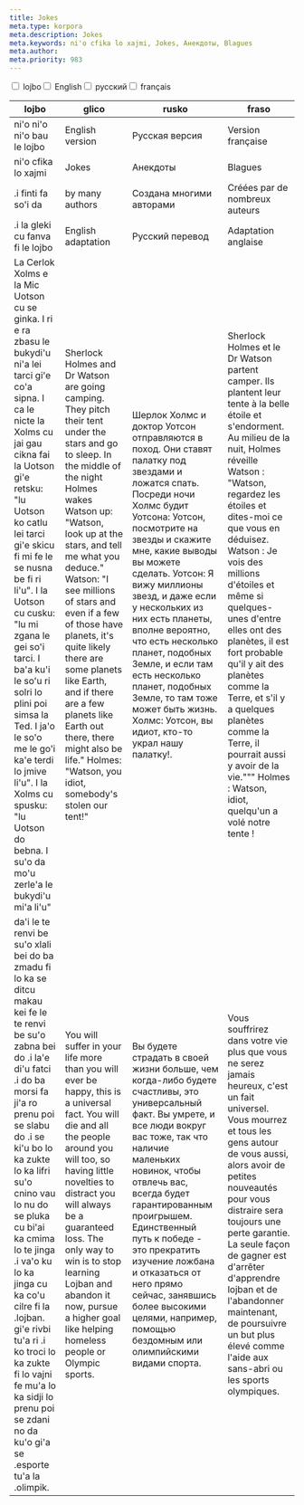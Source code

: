 ```yaml
---
title: Jokes
meta.type: korpora
meta.description: Jokes
meta.keywords: ni'o cfika lo xajmi, Jokes, Анекдоты, Blagues
meta.author: 
meta.priority: 983
---
```


<div class="w-full">
  <input
    type="checkbox"
    id="hide-column-lojbo"
    class="hide-column-checkbox-lojbo"
  />
  <label
    for="hide-column-lojbo"
    class="hide-column-button-lojbo float-left drop-shadow bg-blue-500 hover:bg-blue-600 focus:bg-blue-600 text-white font-bold leading-normal select-none py-2 px-4"
    >lojbo</label
  ><input
    type="checkbox"
    id="hide-column-glico"
    class="hide-column-checkbox-glico"
  />
  <label
    for="hide-column-glico"
    class="hide-column-button-glico float-left drop-shadow bg-blue-500 hover:bg-blue-600 focus:bg-blue-600 text-white font-bold leading-normal select-none py-2 px-4"
    >English</label
  ><input
    type="checkbox"
    id="hide-column-rusko"
    class="hide-column-checkbox-rusko"
  />
  <label
    for="hide-column-rusko"
    class="hide-column-button-rusko float-left drop-shadow bg-blue-500 hover:bg-blue-600 focus:bg-blue-600 text-white font-bold leading-normal select-none py-2 px-4"
    >русский</label
  ><input
    type="checkbox"
    id="hide-column-fraso"
    class="hide-column-checkbox-fraso"
  />
  <label
    for="hide-column-fraso"
    class="hide-column-button-fraso float-left drop-shadow bg-blue-500 hover:bg-blue-600 focus:bg-blue-600 text-white font-bold leading-normal select-none py-2 px-4"
    >français</label
  >
  <div class="clear-both" />
  <div class="w-full overflow-x-auto">
    <table
      class="mt-2 table-fixed max-w-full border font-light dark:border-neutral-500 text-left text-sm"
    >
      <thead class="border-b italic dark:border-neutral-500">
        <tr>
          <th scope="col" class="w-40 p-2 column-class-lojbo">lojbo</th>
          <th scope="col" class="w-40 p-2 column-class-glico">glico</th>
          <th scope="col" class="w-40 p-2 column-class-rusko">rusko</th>
          <th scope="col" class="w-40 p-2 column-class-fraso">fraso</th>
        </tr>
      </thead>
      <tbody>
        <tr
          class="border-b transition duration-300 ease-in-out hover:bg-neutral-100 dark:border-neutral-500 dark:hover:bg-neutral-100"
        >
          <td class="font-bold text-left align-text-top p-2 column-class-lojbo">
            ni'o ni'o ni'o bau le lojbo
          </td>
          <td class="font-bold text-left align-text-top p-2 column-class-glico">
            English version
          </td>
          <td class="font-bold text-left align-text-top p-2 column-class-rusko">
            Русская версия
          </td>
          <td class="font-bold text-left align-text-top p-2 column-class-fraso">
            Version française
          </td>
        </tr>
        <tr
          class="border-b transition duration-300 ease-in-out hover:bg-neutral-100 dark:border-neutral-500 dark:hover:bg-neutral-100"
        >
          <td class="text-left align-text-top p-2 column-class-lojbo">
            ni'o cfika lo xajmi
          </td>
          <td class="text-left align-text-top p-2 column-class-glico">Jokes</td>
          <td class="text-left align-text-top p-2 column-class-rusko">
            Анекдоты
          </td>
          <td class="text-left align-text-top p-2 column-class-fraso">
            Blagues
          </td>
        </tr>
        <tr
          class="border-b transition duration-300 ease-in-out hover:bg-neutral-100 dark:border-neutral-500 dark:hover:bg-neutral-100"
        >
          <td class="text-left align-text-top p-2 column-class-lojbo">
            .i finti fa so'i da
          </td>
          <td class="text-left align-text-top p-2 column-class-glico">
            by many authors
          </td>
          <td class="text-left align-text-top p-2 column-class-rusko">
            Создана многими авторами
          </td>
          <td class="text-left align-text-top p-2 column-class-fraso">
            Créées par de nombreux auteurs
          </td>
        </tr>
        <tr
          class="border-b transition duration-300 ease-in-out hover:bg-neutral-100 dark:border-neutral-500 dark:hover:bg-neutral-100"
        >
          <td class="text-left align-text-top p-2 column-class-lojbo">
            .i la gleki cu fanva fi le lojbo
          </td>
          <td class="text-left align-text-top p-2 column-class-glico">
            English adaptation
          </td>
          <td class="text-left align-text-top p-2 column-class-rusko">
            Русский перевод
          </td>
          <td class="text-left align-text-top p-2 column-class-fraso">
            Adaptation anglaise
          </td>
        </tr>
        <tr
          class="border-b transition duration-300 ease-in-out hover:bg-neutral-100 dark:border-neutral-500 dark:hover:bg-neutral-100"
        >
          <td class="text-left align-text-top p-2 column-class-lojbo">
            La Cerlok Xolms e la Mic Uotson cu se ginka. I ri e ra zbasu le
            bukydi'u ni'a lei tarci gi'e co'a sipna. I ca le nicte la Xolms cu
            jai gau cikna fai la Uotson gi'e retsku: "lu Uotson ko catlu lei
            tarci gi'e skicu fi mi fe le se nusna be fi ri li'u". I la Uotson cu
            cusku: "lu mi zgana le gei so'i tarci. I ba'a ku'i le so'u ri solri
            lo plini poi simsa la Ted. I ja'o le so'o me le go'i ka'e terdi lo
            jmive li'u". I la Xolms cu spusku: "lu Uotson do bebna. I su'o da
            mo'u zerle'a le bukydi'u mi'a li'u"
          </td>
          <td class="text-left align-text-top p-2 column-class-glico">
            Sherlock Holmes and Dr Watson are going camping. They pitch their
            tent under the stars and go to sleep. In the middle of the night
            Holmes wakes Watson up: "Watson, look up at the stars, and tell me
            what you deduce." Watson: "I see millions of stars and even if a few
            of those have planets, it's quite likely there are some planets like
            Earth, and if there are a few planets like Earth out there, there
            might also be life." Holmes: "Watson, you idiot, somebody's stolen
            our tent!"
          </td>
          <td class="text-left align-text-top p-2 column-class-rusko">
            Шерлок Холмс и доктор Уотсон отправляются в поход. Они ставят
            палатку под звездами и ложатся спать. Посреди ночи Холмс будит
            Уотсона: Уотсон, посмотрите на звезды и скажите мне, какие выводы вы
            можете сделать. Уотсон: Я вижу миллионы звезд, и даже если у
            нескольких из них есть планеты, вполне вероятно, что есть несколько
            планет, подобных Земле, и если там есть несколько планет, подобных
            Земле, то там тоже может быть жизнь. Холмс: Уотсон, вы идиот, кто-то
            украл нашу палатку!.
          </td>
          <td class="text-left align-text-top p-2 column-class-fraso">
            Sherlock Holmes et le Dr Watson partent camper. Ils plantent leur
            tente à la belle étoile et s'endorment. Au milieu de la nuit, Holmes
            réveille Watson : "Watson, regardez les étoiles et dites-moi ce que
            vous en déduisez. Watson : Je vois des millions d'étoiles et même si
            quelques-unes d'entre elles ont des planètes, il est fort probable
            qu'il y ait des planètes comme la Terre, et s'il y a quelques
            planètes comme la Terre, il pourrait aussi y avoir de la vie."""
            Holmes : Watson, idiot, quelqu'un a volé notre tente !
          </td>
        </tr>
        <tr
          class="border-b transition duration-300 ease-in-out hover:bg-neutral-100 dark:border-neutral-500 dark:hover:bg-neutral-100"
        >
          <td class="text-left align-text-top p-2 column-class-lojbo">
            da'i le te renvi be su'o xlali bei do ba zmadu fi lo ka se ditcu
            makau kei fe le te renvi be su'o zabna bei do .i la'e di'u fatci .i
            do ba morsi fa ji'a ro prenu poi se slabu do .i se ki'u bo lo ka
            zukte lo ka lifri su'o cnino vau lo nu do se pluka cu bi'ai ka cmima
            lo te jinga .i va'o ku lo ka jinga cu ka co'u cilre fi la .lojban.
            gi'e rivbi tu'a ri .i ko troci lo ka zukte fi lo vajni fe mu'a lo ka
            sidji lo prenu poi se zdani no da ku'o gi'a se .esporte tu'a la
            .olimpik.
          </td>
          <td class="text-left align-text-top p-2 column-class-glico">
            You will suffer in your life more than you will ever be happy, this
            is a universal fact. You will die and all the people around you will
            too, so having little novelties to distract you will always be a
            guaranteed loss. The only way to win is to stop learning Lojban and
            abandon it now, pursue a higher goal like helping homeless people or
            Olympic sports.
          </td>
          <td class="text-left align-text-top p-2 column-class-rusko">
            Вы будете страдать в своей жизни больше, чем когда-либо будете
            счастливы, это универсальный факт. Вы умрете, и все люди вокруг вас
            тоже, так что наличие маленьких новинок, чтобы отвлечь вас, всегда
            будет гарантированным проигрышем. Единственный путь к победе - это
            прекратить изучение ложбана и отказаться от него прямо сейчас,
            занявшись более высокими целями, например, помощью бездомным или
            олимпийскими видами спорта.
          </td>
          <td class="text-left align-text-top p-2 column-class-fraso">
            Vous souffrirez dans votre vie plus que vous ne serez jamais
            heureux, c'est un fait universel. Vous mourrez et tous les gens
            autour de vous aussi, alors avoir de petites nouveautés pour vous
            distraire sera toujours une perte garantie. La seule façon de gagner
            est d'arrêter d'apprendre lojban et de l'abandonner maintenant, de
            poursuivre un but plus élevé comme l'aide aux sans-abri ou les
            sports olympiques.
          </td>
        </tr>
      </tbody>
    </table>
  </div>
</div>

